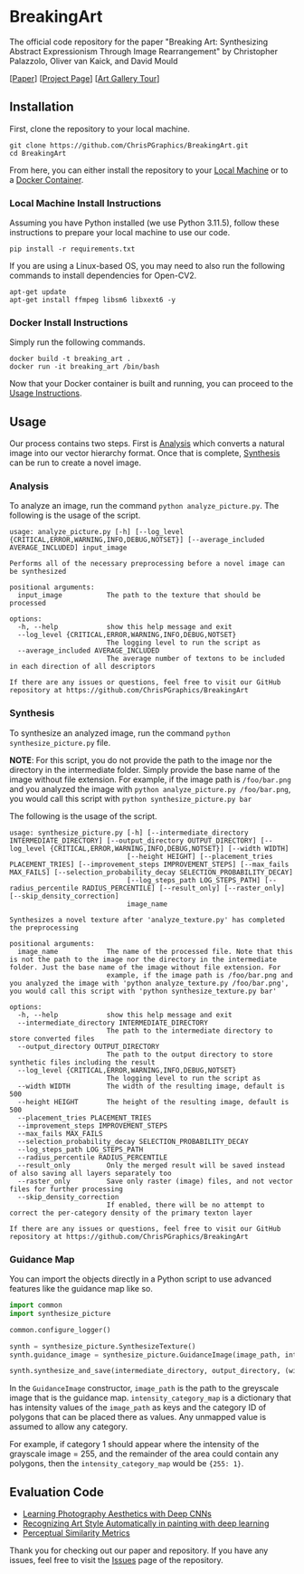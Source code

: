 # BreakingArt
The official code repository for the paper "Breaking Art: Synthesizing Abstract Expressionism Through Image Rearrangement" by Christopher Palazzolo, Oliver van Kaick, and David Mould

[[Paper](https://doi.org/10.1016/j.cag.2025.104224)] [[Project Page](https://chrispgraphics.github.io/2025_Breaking_art_Synthesizing_abstract_expressionism_through_image_rearrangement.html)] [[Art Gallery Tour](https://www.youtube.com/watch?v=JAzxg2WRWDw)]

## Installation
First, clone the repository to your local machine.
```shell
git clone https://github.com/ChrisPGraphics/BreakingArt.git
cd BreakingArt
```

From here, you can either install the repository to your [Local Machine](#local-machine-install-instructions) or to a [Docker Container](#docker-install-instructions).

### Local Machine Install Instructions
Assuming you have Python installed (we use Python 3.11.5), follow these instructions to prepare your local machine to use our code. 

```shell
pip install -r requirements.txt
```

If you are using a Linux-based OS, you may need to also run the following commands to install dependencies for Open-CV2.

```shell
apt-get update
apt-get install ffmpeg libsm6 libxext6 -y
```

### Docker Install Instructions
Simply run the following commands.
```shell
docker build -t breaking_art .
docker run -it breaking_art /bin/bash
```

Now that your Docker container is built and running, you can proceed to the [Usage Instructions](#usage).

## Usage
Our process contains two steps. First is [Analysis](#analysis) which converts a natural image into our vector hierarchy format. Once that is complete, [Synthesis](#synthesis) can be run to create a novel image.

### Analysis
To analyze an image, run the command `python analyze_picture.py`. The following is the usage of the script.
```
usage: analyze_picture.py [-h] [--log_level {CRITICAL,ERROR,WARNING,INFO,DEBUG,NOTSET}] [--average_included AVERAGE_INCLUDED] input_image

Performs all of the necessary preprocessing before a novel image can be synthesized

positional arguments:
  input_image           The path to the texture that should be processed

options:
  -h, --help            show this help message and exit
  --log_level {CRITICAL,ERROR,WARNING,INFO,DEBUG,NOTSET}
                        The logging level to run the script as
  --average_included AVERAGE_INCLUDED
                        The average number of textons to be included in each direction of all descriptors

If there are any issues or questions, feel free to visit our GitHub repository at https://github.com/ChrisPGraphics/BreakingArt
```

### Synthesis
To synthesize an analyzed image, run the command `python synthesize_picture.py` file.

**NOTE**: For this script, you do not provide the path to the image nor the directory in the intermediate folder. 
Simply provide the base name of the image without file extension.
For example, if the image path is `/foo/bar.png` and you analyzed the image with `python analyze_picture.py /foo/bar.png`, you would call this script with `python synthesize_picture.py bar`

The following is the usage of the script.
```
usage: synthesize_picture.py [-h] [--intermediate_directory INTERMEDIATE_DIRECTORY] [--output_directory OUTPUT_DIRECTORY] [--log_level {CRITICAL,ERROR,WARNING,INFO,DEBUG,NOTSET}] [--width WIDTH]
                             [--height HEIGHT] [--placement_tries PLACEMENT_TRIES] [--improvement_steps IMPROVEMENT_STEPS] [--max_fails MAX_FAILS] [--selection_probability_decay SELECTION_PROBABILITY_DECAY]
                             [--log_steps_path LOG_STEPS_PATH] [--radius_percentile RADIUS_PERCENTILE] [--result_only] [--raster_only] [--skip_density_correction]
                             image_name

Synthesizes a novel texture after 'analyze_texture.py' has completed the preprocessing

positional arguments:
  image_name            The name of the processed file. Note that this is not the path to the image nor the directory in the intermediate folder. Just the base name of the image without file extension. For
                        example, if the image path is /foo/bar.png and you analyzed the image with 'python analyze_texture.py /foo/bar.png', you would call this script with 'python synthesize_texture.py bar'

options:
  -h, --help            show this help message and exit
  --intermediate_directory INTERMEDIATE_DIRECTORY
                        The path to the intermediate directory to store converted files
  --output_directory OUTPUT_DIRECTORY
                        The path to the output directory to store synthetic files including the result
  --log_level {CRITICAL,ERROR,WARNING,INFO,DEBUG,NOTSET}
                        The logging level to run the script as
  --width WIDTH         The width of the resulting image, default is 500
  --height HEIGHT       The height of the resulting image, default is 500
  --placement_tries PLACEMENT_TRIES
  --improvement_steps IMPROVEMENT_STEPS
  --max_fails MAX_FAILS
  --selection_probability_decay SELECTION_PROBABILITY_DECAY
  --log_steps_path LOG_STEPS_PATH
  --radius_percentile RADIUS_PERCENTILE
  --result_only         Only the merged result will be saved instead of also saving all layers separately too
  --raster_only         Save only raster (image) files, and not vector files for further processing
  --skip_density_correction
                        If enabled, there will be no attempt to correct the per-category density of the primary texton layer

If there are any issues or questions, feel free to visit our GitHub repository at https://github.com/ChrisPGraphics/BreakingArt
```

### Guidance Map
You can import the objects directly in a Python script to use advanced features like the guidance map like so.

```python
import common
import synthesize_picture

common.configure_logger()

synth = synthesize_picture.SynthesizeTexture()
synth.guidance_image = synthesize_picture.GuidanceImage(image_path, intensity_category_map)

synth.synthesize_and_save(intermediate_directory, output_directory, (width, height))
```

In the ``GuidanceImage`` constructor, ``image_path`` is the path to the greyscale image that is the guidance map. 
``intensity_category_map`` is a dictionary that has intensity values of the ``image_path`` as keys and the category ID of polygons that can be placed there as values.
Any unmapped value is assumed to allow any category.

For example, if category 1 should appear where the intensity of the grayscale image = 255, and the remainder of the area could contain any polygons, then the `intensity_category_map` would be `{255: 1}`.

## Evaluation Code
* [Learning Photography Aesthetics with Deep CNNs](https://github.com/rawmarshmellows/deep-photo-aesthetics) 
* [Recognizing Art Style Automatically in painting with deep learning](https://github.com/bnegreve/rasta)
* [Perceptual Similarity Metrics](https://github.com/chaofengc/IQA-PyTorch)

Thank you for checking out our paper and repository. If you have any issues, feel free to visit the [Issues](https://github.com/ChrisPGraphics/BreakingArt/issues) page of the repository.
